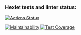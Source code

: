 ### Hexlet tests and linter status:
[![Actions Status](https://github.com/boytsovau/python-project-83/actions/workflows/hexlet-check.yml/badge.svg)](https://github.com/boytsovau/python-project-83/actions)

[![Maintainability](https://api.codeclimate.com/v1/badges/c2a8fd88bb6ac8352bc7/maintainability)](https://codeclimate.com/github/boytsovau/python-project-83/maintainability)
[![Test Coverage](https://api.codeclimate.com/v1/badges/c2a8fd88bb6ac8352bc7/test_coverage)](https://codeclimate.com/github/boytsovau/python-project-83/test_coverage)
